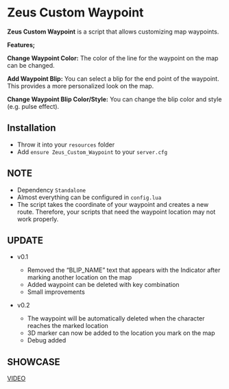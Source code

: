 # Zeus Custom Waypoint
**Zeus Custom Waypoint** is a script that allows customizing map waypoints.

**Features;**

**Change Waypoint Color:** The color of the line for the waypoint on the map can be changed.

**Add Waypoint Blip:** You can select a blip for the end point of the waypoint. This provides a more personalized look on the map.

**Change Waypoint Blip Color/Style:** You can change the blip color and style (e.g. pulse effect).

## Installation
- Throw it into your `resources` folder
- Add `ensure Zeus_Custom_Waypoint` to your `server.cfg`

## NOTE
- Dependency `Standalone`
- Almost everything can be configured in `config.lua`
- The script takes the coordinate of your waypoint and creates a new route. Therefore, your scripts that need the waypoint location may not work properly.

## UPDATE
- v0.1
    - Removed the “BLIP_NAME” text that appears with the Indicator after marking another location on the map
    - Added waypoint can be deleted with key combination
    - Small improvements
  
- v0.2
    - The waypoint will be automatically deleted when the character reaches the marked location
    - 3D marker can now be added to the location you mark on the map
    - Debug added

## SHOWCASE

[VIDEO](https://youtu.be/LZuCqHCqu0Q)

